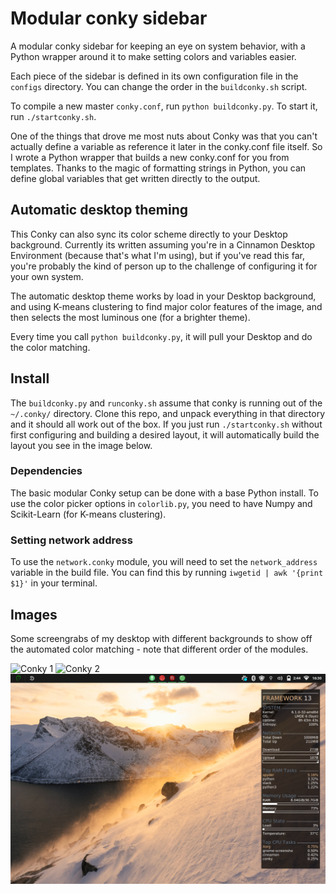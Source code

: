 # Modular conky sidebar
A modular conky sidebar for keeping an eye on system behavior, with a Python wrapper around it to make setting colors and variables easier. 

Each piece of the sidebar is defined in its own configuration file in the `configs` directory. You can change the order in the `buildconky.sh` script.

To compile a new master `conky.conf`, run `python buildconky.py`. To start it, run ``./startconky.sh``.

One of the things that drove me most nuts about Conky was that you can't actually define a variable as reference it later in the conky.conf file itself. So I wrote a Python wrapper that builds a new conky.conf for you from templates. Thanks to the magic of formatting strings in Python, you can define global variables that get written directly to the output. 

## Automatic desktop theming
This Conky can also sync its color scheme directly to your Desktop background. Currently its written assuming you're in a Cinnamon Desktop Environment (because that's what I'm using), but if you've read this far, you're probably the kind of person up to the challenge of configuring it for your own system.

The automatic desktop theme works by load in your Desktop background, and using K-means clustering to find major color features of the image, and then selects the most luminous one (for a brighter theme).  

Every time you call ``python buildconky.py``, it will pull your Desktop and do the color matching. 

## Install
The ``buildconky.py`` and ``runconky.sh`` assume that conky is running out of the ``~/.conky/`` directory. Clone this repo, and unpack everything in that directory and it should all work out of the box. If you just run ``./startconky.sh`` without first configuring and building a desired layout, it will automatically build the layout you see in the image below.  

### Dependencies 
The basic modular Conky setup can be done with a base Python install. To use the color picker options in ``colorlib.py``, you need to have Numpy and Scikit-Learn (for K-means clustering). 

### Setting network address

To use the ``network.conky`` module, you will need to set the ``network_address`` variable in the build file. You can find this by running ``iwgetid | awk '{print $1}'`` in your terminal. 

## Images
Some screengrabs of my desktop with different backgrounds to show off the automated color matching - note that different order of the modules.

![Conky 1](images/conky1.png)
![Conky 2](images/conky2.png)
![Conky 3](images/conky3.png) 
